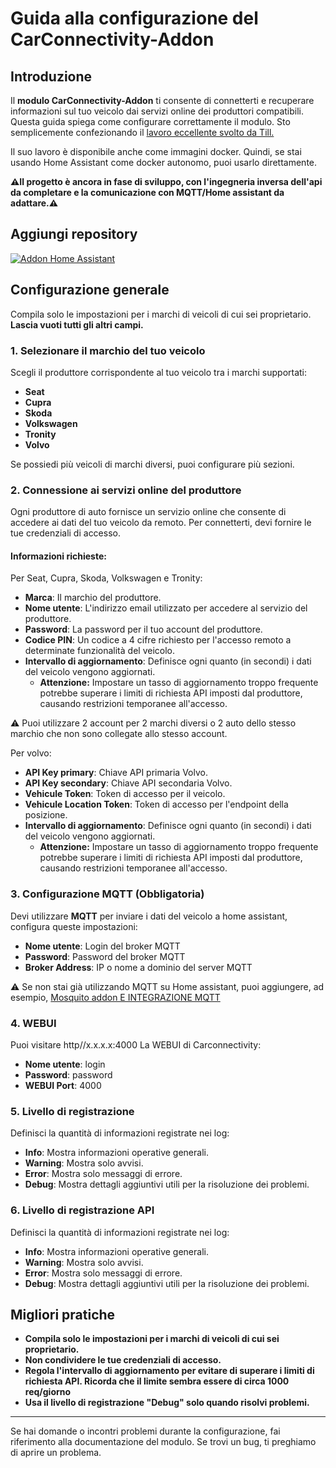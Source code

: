 # Guida alla configurazione del CarConnectivity-Addon

## Introduzione

Il **modulo CarConnectivity-Addon** ti consente di connetterti e recuperare informazioni sul tuo veicolo dai servizi online dei produttori compatibili. Questa guida spiega come configurare correttamente il modulo.
Sto semplicemente confezionando il [lavoro eccellente svolto da Till.](https://github.com/tillsteinbach/CarConnectivity)

Il suo lavoro è disponibile anche come immagini docker. Quindi, se stai usando Home Assistant come docker autonomo, puoi usarlo direttamente.

**⚠️Il progetto è ancora in fase di sviluppo, con l'ingegneria inversa dell'api da completare e la comunicazione con MQTT/Home assistant da adattare.⚠️**

## Aggiungi repository

[![Addon Home Assistant](https://raw.githubusercontent.com/Pulpyyyy/carconnectivity-addon/refs/heads/main/.github/img/addon-ha.svg)](https://my.home-assistant.io/redirect/supervisor_add_addon_repository/?repository_url=https%3A%2F%2Fgithub.com%2FPulpyyyy%2Fcarconnectivity-addon)

## Configurazione generale

Compila solo le impostazioni per i marchi di veicoli di cui sei proprietario. **Lascia vuoti tutti gli altri campi.**

### 1. Selezionare il marchio del tuo veicolo
Scegli il produttore corrispondente al tuo veicolo tra i marchi supportati:
- **Seat**
- **Cupra**
- **Skoda**
- **Volkswagen**
- **Tronity**
- **Volvo**

Se possiedi più veicoli di marchi diversi, puoi configurare più sezioni.

### 2. Connessione ai servizi online del produttore
Ogni produttore di auto fornisce un servizio online che consente di accedere ai dati del tuo veicolo da remoto. Per connetterti, devi fornire le tue credenziali di accesso.

#### Informazioni richieste:
Per Seat, Cupra, Skoda, Volkswagen e Tronity:
- **Marca**: Il marchio del produttore.
- **Nome utente**: L'indirizzo email utilizzato per accedere al servizio del produttore.
- **Password**: La password per il tuo account del produttore.
- **Codice PIN**: Un codice a 4 cifre richiesto per l'accesso remoto a determinate funzionalità del veicolo.
- **Intervallo di aggiornamento**: Definisce ogni quanto (in secondi) i dati del veicolo vengono aggiornati.
  - **Attenzione:** Impostare un tasso di aggiornamento troppo frequente potrebbe superare i limiti di richiesta API imposti dal produttore, causando restrizioni temporanee all'accesso.

⚠️ Puoi utilizzare 2 account per 2 marchi diversi o 2 auto dello stesso marchio che non sono collegate allo stesso account.

Per volvo:
- **API Key primary**: Chiave API primaria Volvo.
- **API Key secondary**: Chiave API secondaria Volvo.
- **Vehicule Token**: Token di accesso per il veicolo.
- **Vehicule Location Token**: Token di accesso per l'endpoint della posizione.
- **Intervallo di aggiornamento**: Definisce ogni quanto (in secondi) i dati del veicolo vengono aggiornati.
  - **Attenzione:** Impostare un tasso di aggiornamento troppo frequente potrebbe superare i limiti di richiesta API imposti dal produttore, causando restrizioni temporanee all'accesso.

### 3. Configurazione MQTT (Obbligatoria)
Devi utilizzare **MQTT** per inviare i dati del veicolo a home assistant, configura queste impostazioni:
- **Nome utente**: Login del broker MQTT
- **Password**: Password del broker MQTT
- **Broker Address**: IP o nome a dominio del server MQTT

⚠️ Se non stai già utilizzando MQTT su Home assistant, puoi aggiungere, ad esempio, [Mosquito addon E INTEGRAZIONE MQTT](https://www.home-assistant.io/integrations/mqtt) 

### 4. WEBUI
Puoi visitare http//x.x.x.x:4000 La WEBUI di Carconnectivity:
- **Nome utente**: login
- **Password**: password
- **WEBUI Port**: 4000

### 5. Livello di registrazione
Definisci la quantità di informazioni registrate nei log:
- **Info**: Mostra informazioni operative generali.
- **Warning**: Mostra solo avvisi.
- **Error**: Mostra solo messaggi di errore.
- **Debug**: Mostra dettagli aggiuntivi utili per la risoluzione dei problemi.

### 6. Livello di registrazione API
Definisci la quantità di informazioni registrate nei log:
- **Info**: Mostra informazioni operative generali.
- **Warning**: Mostra solo avvisi.
- **Error**: Mostra solo messaggi di errore.
- **Debug**: Mostra dettagli aggiuntivi utili per la risoluzione dei problemi.

## Migliori pratiche
- **Compila solo le impostazioni per i marchi di veicoli di cui sei proprietario.**
- **Non condividere le tue credenziali di accesso.**
- **Regola l'intervallo di aggiornamento per evitare di superare i limiti di richiesta API. Ricorda che il limite sembra essere di circa 1000 req/giorno**
- **Usa il livello di registrazione "Debug" solo quando risolvi problemi.**

---

Se hai domande o incontri problemi durante la configurazione, fai riferimento alla documentazione del modulo.
Se trovi un bug, ti preghiamo di aprire un problema.